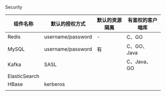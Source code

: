 Security



| 组件名称      | 默认的授权方式    | 默认的资源隔离 | 有鉴权的客户端库 |
| ------------- | ----------------- | -------------- | ---------------- |
| Redis         | username/password | -              | C、GO            |
| MySQL         | username/password | 有             | C、GO、Java      |
| Kafka         | SASL              |                | C、Java、GO      |
| ElasticSearch |                   |                |                  |
| HBase         | kerberos          |                |                  |
|               |                   |                |                  |

